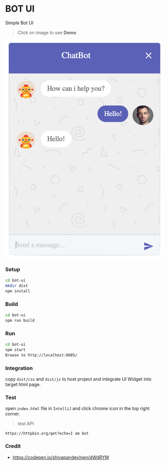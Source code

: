 BOT UI
======

Simple Bot UI

> Click on image to see **Demo**

[![ChatBot Live Demo](./screenshot.png)<!-- .element max-width="50%" -->](https://xmlking.github.io/sumo.ai/bot-ui/)

### Setup
```bash
cd bot-ui
mkdir dist
npm install
```

### Build
```bash
cd bot-ui
npm run build
```

### Run
```bash
cd bot-ui
npm start
Browse to http://localhost:8085/
```

### Integration

copy `dist/css` and `dist/js` to host project and integrate UI Widget into target html page.

### Test
open `index.html` file in `IntelliJ` and click chrome icon in the top right corner.

>  test API
```
https://httpbin.org/get?echo=I am bot
```

### Credit
* https://codepen.io/shivapandey/pen/dWdRYM

